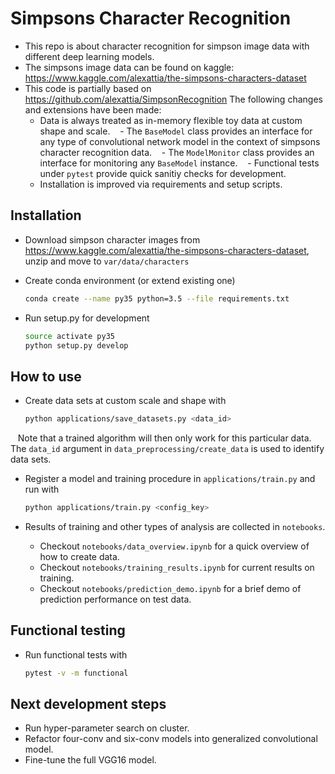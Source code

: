 # Simpsons Character Recognition
- This repo is about character recognition for simpson image data with different deep learning models.
- The simpsons image data can be found on kaggle:  https://www.kaggle.com/alexattia/the-simpsons-characters-dataset
- This code is partially based on https://github.com/alexattia/SimpsonRecognition The following changes and extensions have been made:
    - Data is always treated as in-memory flexible toy data at custom shape and scale.
    - The `BaseModel` class provides an interface for any type of convolutional network model in the context of simpsons character recognition data. 
    - The `ModelMonitor` class provides an interface for monitoring any `BaseModel` instance.
    - Functional tests under `pytest` provide quick sanitiy checks for development.
    - Installation is improved via requirements and setup scripts.

## Installation
- Download simpson character images from https://www.kaggle.com/alexattia/the-simpsons-characters-dataset, unzip and move to
    `var/data/characters`

- Create conda environment (or extend existing one)
    ```bash
    conda create --name py35 python=3.5 --file requirements.txt
    ```

- Run setup.py for development
    ```bash
    source activate py35
    python setup.py develop
    ```

## How to use
- Create data sets at custom scale and shape with
    ```bash
    python applications/save_datasets.py <data_id>
    ```
    Note that a trained algorithm will then only work for this particular data. The `data_id` argument in `data_preprocessing/create_data` is used to identify data sets.

- Register a model and training procedure in `applications/train.py` and run with
    ```bash
    python applications/train.py <config_key>
    ```

- Results of training and other types of analysis are collected in `notebooks`.
    - Checkout `notebooks/data_overview.ipynb` for a quick overview of how to create data.
    - Checkout `notebooks/training_results.ipynb` for current results on training.
    - Checkout `notebooks/prediction_demo.ipynb` for a brief demo of prediction performance on test data.

## Functional testing
- Run functional tests with
    ```bash
    pytest -v -m functional
    ```
    
## Next development steps
- Run hyper-parameter search on cluster. 
- Refactor four-conv and six-conv models into generalized convolutional model.
- Fine-tune the full VGG16 model.
